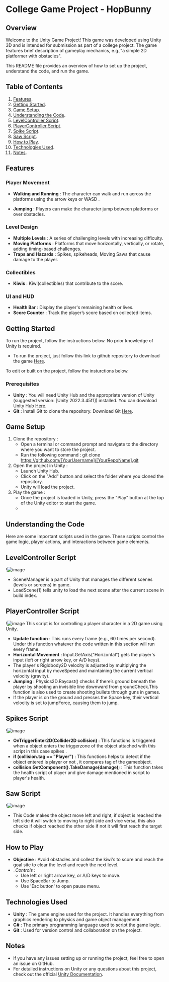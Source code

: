 # College Game Project - HopBunny
 ## Overview
 Welcome to the Unity Game Project! This game was developed using Unity 3D and is intended for submission as part of a college project. The game features brief description of gameplay mechanics, e.g.,"a simple 2D platformer with obstacles".

This README file provides an overview of how to set up the project, understand the code, and run the game.

## Table of Contents
1. [Features](#features).
2. [Getting Started](#getting-started).
3. [Game Setup](#game-setup).
4. [Understanding the Code](#understanding-the-code).
5. [LevelController Script](#levelcontroller-script).
6. [PlayerController Script](#playercontroller-script).
7. [Spike Script](#spikes-script).
8. [Saw Script](#saw-script).
9. [How to Play](#how-to-play).
10. [Technologies Used](#technologies-used).
11. [Notes](#notes).

## Features
### Player Movement 
 - __Walking and Running__ : The character can walk and run across the platforms using the arrow keys or WASD .


* __Jumping__ : Players can make the character jump between platforms or over obstacles.

### Level Design 
* __Multiple Levels__ : A series of challenging levels with increasing difficulty.
* __Moving Platforms__ : Platforms that move horizontally, vertically, or rotate, adding timing-based challenges.
* __Traps and Hazards__ : Spikes, spikeheads, Moving Saws that cause damage to the player.
### Collectibles
* __Kiwis__ : Kiwi(collectibles) that contribute to the score.

### UI and HUD
* __Health Bar__ : Display the player's remaining health or lives.
* __Score Counter__ : Track the player’s score based on collected items.

## Getting Started
To run the project, follow the instructions below. No prior knowledge of Unity is required.
 * To run the project, just follow this link to github repository to download the game [Here](https://github.com/ashishdharve09/Platformer_Game_Project).

To edit or built on the project, follow the insturctions below.
### Prerequisites 
* __Unity__ : You will need Unity Hub and the appropriate version of Unity (suggested version: [Unity 2022.3.45f1]) installed. You can download Unity Hub [Here](https://unity.com/download).
* __Git__ : Install Git to clone the repository. Download Git [Here](https://git-scm.com/downloads).

## Game Setup
1. Clone the repository :
   * Open a terminal or command prompt and navigate to the directory where you want to store the project.
   * Run the following command : git clone https://github.com/[YourUsername]/[YourRepoName].git
2. Open the project in Unity :
   * Launch Unity Hub.
   * Click on the "Add" button and select the folder where you cloned the repository.
   * Unity will load the project.
3. Play the game :
   * Once the project is loaded in Unity, press the "Play" button at the top of the Unity editor to start the game.
   * 
## Understanding the Code
 Here are some important scripts used in the game. These scripts control the game logic, player actions, and interactions between game elements.
 
## LevelController Script
 !![image](https://github.com/user-attachments/assets/ab12c34d-d033-43e3-aff2-e29f70f44026)
* SceneManager is a part of Unity that manages the different scenes (levels or screens) in game.
* LoadScene(1) tells unity to load the next scene after the current scene in build index.
  
## PlayerController Script
!![image](https://github.com/user-attachments/assets/3514748e-516c-4773-96c8-e14a95cc4e90)
This script is for controlling a player character in a 2D game using Unity.

* __Update function__ : This runs every frame (e.g., 60 times per second). Under this function whatever the code written in this section will run every frame.
* __Horizontal Movement__ : Input.GetAxis("Horizontal") gets the player's input (left or right arrow key, or A/D keys).
* The player's Rigidbody2D velocity is adjusted by multiplying the horizontal input by moveSpeed and maintaining the current vertical velocity (gravity).
* __Jumping__ : Physics2D.Raycast() checks if there’s ground beneath the player by shooting an invisible line downward from groundCheck.This function is also used to create shooting bullets through guns in games.
* If the player is on the ground and presses the Space key, their vertical velocity is set to jumpForce, causing them to jump.
  


## Spikes Script
!![image](https://github.com/user-attachments/assets/b0a4f4e9-05b7-4ea3-aaa8-9b2e68b87c19)

* __OnTriggerEnter2D(Collider2D collision)__ : This functions is triggered when a object enters the triggerzone of the object attached with this script in this case spikes .
* __if (collision.tag == "Player")__ : This functions helps to detect if the object entered is player or not , it compares tag of the gameobject.
* __collision.GetComponent<Health>().TakeDamage(damage);__ : This function takes the health script of player and give damage mentioned in script to player's health.

## Saw Script
!![image](https://github.com/user-attachments/assets/7fec78ab-d591-4ffb-bb47-dfa6acd7a6ca)
* This Code makes the object move left and right, if object is reached the left side it will switch to moving to right side and vice versa, this also checks if object reached the other side if not it will first reach the target side.

## How to Play
* __Objective__ : Avoid obstacles and collect the kiwi's to score and reach the goal site to clear the level and reach the next level.
* __Controls_ :
   - Use left or right arrow key, or A/D keys to move.
   - Use SpaceBar to Jump.
   - Use 'Esc button' to open pause menu.
## Technologies Used
 * __Unity__ : The game engine used for the project. It handles everything from graphics rendering to physics and game object management.
 * __C#__ : The primary programming language used to script the game logic.
 * __Git__ : Used for version control and collaboration on the project.

## Notes 
* If you have any issues setting up or running the project, feel free to open an issue on GitHub.
* For detailed instructions on Unity or any questions about this project, check out the official [Unity Documentation](https://docs.unity.com/).
